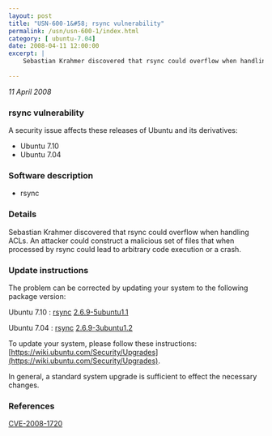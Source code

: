```yaml
---
layout: post
title: "USN-600-1&#58; rsync vulnerability"
permalink: /usn/usn-600-1/index.html
category: [ ubuntu-7.04]
date: 2008-04-11 12:00:00
excerpt: |
    Sebastian Krahmer discovered that rsync could overflow when handling ACLs. An attacker could construct a malicious set of files that when processed by rsync could lead to arbitrary code execution or a crash. 
    
--- 
```

 
 

*11 April 2008*

### rsync vulnerability

A security issue affects these releases of Ubuntu and its derivatives:

* Ubuntu 7.10
* Ubuntu 7.04

### Software description

* rsync 

### Details

Sebastian Krahmer discovered that rsync could overflow when handling ACLs. An attacker could construct a malicious set of files that when processed by rsync could lead to arbitrary code execution or a crash. 

### Update instructions

The problem can be corrected by updating your system to the following package version:

Ubuntu 7.10
 : [rsync](https://launchpad.net/ubuntu/+source/rsync) <span> [2.6.9-5ubuntu1.1](https://launchpad.net/ubuntu/+source/rsync/2.6.9-5ubuntu1.1) </span> 

Ubuntu 7.04
 : [rsync](https://launchpad.net/ubuntu/+source/rsync) <span> [2.6.9-3ubuntu1.2](https://launchpad.net/ubuntu/+source/rsync/2.6.9-3ubuntu1.2) </span> 

To update your system, please follow these instructions: [https://wiki.ubuntu.com/Security/Upgrades](https://wiki.ubuntu.com/Security/Upgrades).

In general, a standard system upgrade is sufficient to effect the necessary changes. 

### References

 
 [CVE-2008-1720](http://people.ubuntu.com/~ubuntu-security/cve/CVE-2008-1720)
 

